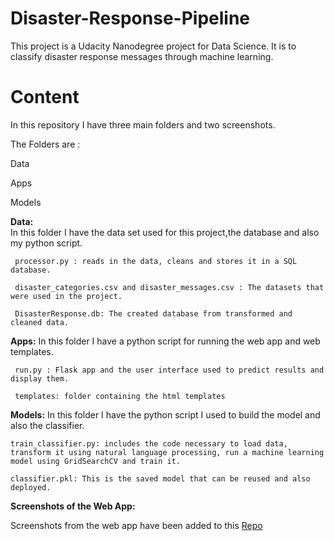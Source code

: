 # Disaster-Response-Pipeline

This project is a Udacity Nanodegree project for Data Science. It is to classify disaster response messages through machine learning.

# Content

In this repository I have three main folders and two screenshots.

The Folders are :

Data

Apps

Models

**Data:**     
In this folder I have the data set used for this project,the database and also my python script.

     processor.py : reads in the data, cleans and stores it in a SQL database. 
  
     disaster_categories.csv and disaster_messages.csv : The datasets that were used in the project.
     
     DisasterResponse.db: The created database from transformed and cleaned data.

**Apps:**
In this folder I have a python script for running the web app and web templates.

     run.py : Flask app and the user interface used to predict results and display them.
     
     templates: folder containing the html templates
     
     
 **Models:** 
 In this folder I have the python script I used to build the model and also the classifier.
 
    train_classifier.py: includes the code necessary to load data, transform it using natural language processing, run a machine learning model using GridSearchCV and train it. 
    
    classifier.pkl: This is the saved model that can be reused and also deployed.
    
    
**Screenshots of the Web App:**
  
  Screenshots from the web app have been added to this [Repo](https://github.com/bimbomuri/Disaster-Response-Pipeline/blob/master/Screenshot%20(141).png/ "repo")
  
  
  
  
